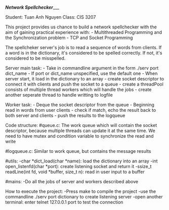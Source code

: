 _______________________Network Spellchecker__________________________

Student: Tuan Anh Nguyen
Class: CIS 3207

This project provides us chance to build a network spellchecker with the aim of gaining practical experience with:
    - Multithreaded Programming and the Synchronization problem
    - TCP and Socket Programming

The spellcheker server's job is to read a sequence of words from clients. If a word is in the dictionary, it's considered
to be spelled correctly. If not, it's considered to be misspelled.

Server main task:
    - Take in commandline argument in the form ./serv port dict_name
    - If port or dict_name unspecified, use the default one
    - When server start, it load in the dictionary to an array
    - create socket descriptor to connect it with clients and push the socket to a queue
    - create a threadPool consists of multiple thread workers which will handle the jobs
    - create another seperate thread to handle writting to logfile

Worker task:
    - Deque the socket descriptor from the queue
    - Beginning read in words from user clients
    - check if match, echo the result back to both server and clients
    - push the results to the logqueue

Code structure:
#queue.c:
The work queue which will contain the socket descriptor, because multiple threads can update it at the same time. We need to 
have mutex and condition variable to synchronize the read and write

#logqueue.c:
Similar to work queue, but contains the message results

#utils:
-char *dict_load(char *name): load the dictionary into an array
-int open_listenfd(char *port): create listening socket and return it
-ssize_t readLine(int fd, void *buffer, size_t n): read in user input to a buffer

#mains:
-Do all the jobs of server and workers described above

How to execute the project:
-Press make to compile the project
-use the commandline ./serv port dictionary to create listening server
-open another terminal: enter telnet 127.0.0.1 port to test the connection

